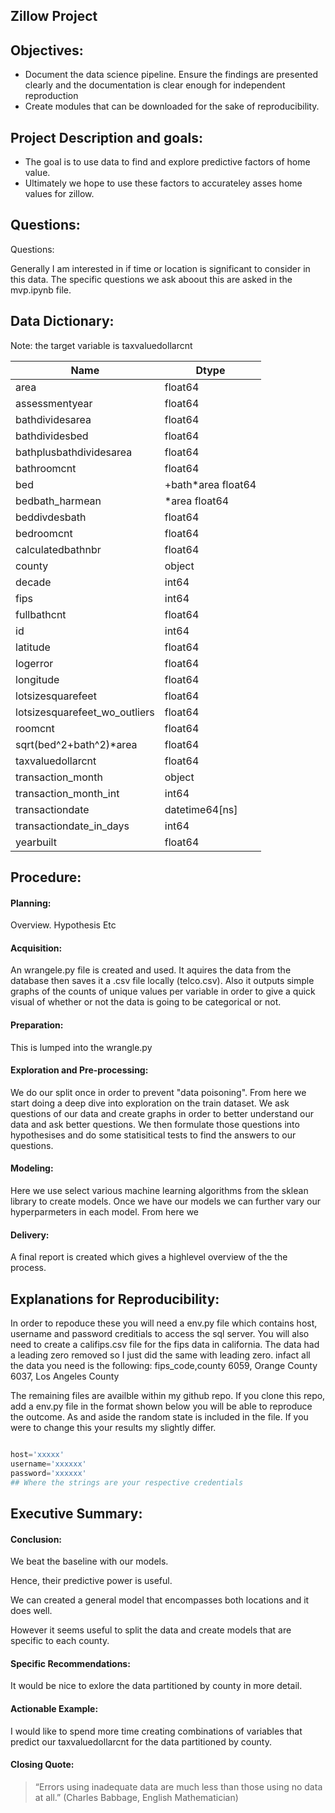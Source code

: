 Zillow Project
----

## Objectives:
- Document the data science pipeline. Ensure the findings are presented clearly and the documentation is clear enough for independent reproduction
- Create modules that can be downloaded for the sake of reproducibility.






## Project Description and goals:

- The goal is to use data to find and explore predictive factors of home value.
- Ultimately we hope to use these factors to accurateley asses home values for zillow.

## Questions:

Questions:

Generally I am interested in if time or location is significant to consider in this data. The specific questions we ask aboout this are asked in the mvp.ipynb file.









## Data Dictionary:
Note: the target variable is taxvaluedollarcnt


|Name|                                    Dtype|
|-------------|-------------|
|area|                                    float64|
|assessmentyear|                          float64|
|bathdividesarea|                         float64|
|bathdividesbed|                          float64|
|bathplusbathdividesarea|                 float64|
|bathroomcnt|                             float64|
|bed|+bath*area                           float64|
|bedbath_harmean|*area                    float64|
|beddivdesbath|                           float64|
|bedroomcnt|                              float64|
|calculatedbathnbr|                       float64|
|county|                                   object|
|decade|                                    int64|
|fips|                                      int64|
|fullbathcnt|                             float64|
|id|                                        int64|
|latitude|                                float64|
|logerror|                                float64|
|longitude|                               float64|
|lotsizesquarefeet|                       float64|
|lotsizesquarefeet_wo_outliers|           float64|
|roomcnt|                                 float64|
|sqrt(bed^2+bath^2)*area|                 float64|
|taxvaluedollarcnt|                       float64|
|transaction_month|                        object|
|transaction_month_int|                     int64|
|transactiondate|                  datetime64[ns]|
|transactiondate_in_days|                   int64|
|yearbuilt|                               float64|




## Procedure:

#### Planning:
Overview. Hypothesis Etc

#### Acquisition:
An wrangele.py file is created and used. It aquires the data from the database then saves it a .csv file locally (telco.csv). Also it outputs simple graphs of the counts of unique values per variable in order to give a quick visual of whether or not the data is going to be categorical or not.

#### Preparation:
This is lumped into the wrangle.py

#### Exploration and Pre-processing:
We do our split once in order to prevent "data poisoning".
From here we start doing a deep dive into exploration on the train dataset. We ask questions of our data and create graphs in order to better understand our data and ask better questions. We then formulate those questions into hypothesises and do some statisitical tests to find the answers to our questions. 

#### Modeling:
Here we use select various machine learning algorithms from the sklean library to create models. Once we have our models we can further vary our hyperparmeters in each model. From here we 

#### Delivery:
A final report is created which gives a highlevel overview of the the process. 

## Explanations for Reproducibility:
 
In order to repoduce these you will need a env.py file which contains host, username and password creditials to access the sql server. You will also need to create a califips.csv file for the fips data in california. The data had a leading zero removed so I just did the same with leading zero.
infact all the data you need is the following:
fips_code,county
6059, Orange County
6037, Los Angeles County

The remaining files are availble within my github repo. If you clone this repo, add a env.py file in the format shown below you will be able to reproduce the outcome. As and aside the random state is included in the file. If you were to change this your results my slightly differ.

```python

host='xxxxx'
username='xxxxxx'
password='xxxxxx'
## Where the strings are your respective credentials

```

## Executive Summary:

#### Conclusion:
We beat the baseline with our models. 

Hence, their predictive power is useful.

We can created a general model that encompasses both locations and it does well.

However it seems useful to split the data and create models that are specific to each county. 

#### Specific Recommendations:
It would be nice to exlore the data partitioned by county in more detail.

#### Actionable Example:
I would like to spend more time creating combinations of variables that predict our taxvaluedollarcnt for the data partitioned by county.


#### Closing Quote:
>
>“Errors using inadequate data are much less than those using no data at all.”
(Charles Babbage, English Mathematician)



